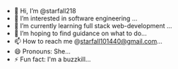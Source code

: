 - 👋 Hi, I’m @starfall218
- 👀 I’m interested in software engineering ...
- 🌱 I’m currently learning full stack web-development ...
- 💞️ I’m hoping to find guidance on what to do...
- 📫 How to reach me @starfall101440@gmail.com...
- 😄 Pronouns: She...
- ⚡ Fun fact: I'm a buzzkill...

<!---
starfall218/starfall218 is a ✨ special ✨ repository because its `README.md` (this file) appears on your GitHub profile.
You can click the Preview link to take a look at your changes.
--->
